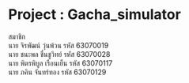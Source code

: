 # Project : Gacha_simulator
สมาชิก                                                                                                                                                                    					
นาย จิรพัฒน์ วุ่นพ้วน รหัส 63070019																																																																											
นาย ชนะพล ชื่นชูวิทย์ รหัส 63070028																																																																										
นาย พิตรพิบูล เรือนเย็น รหัส 63070117																																																																									
นาย ภคิน จันทร์ทอง รหัส 63070129																																																																											
